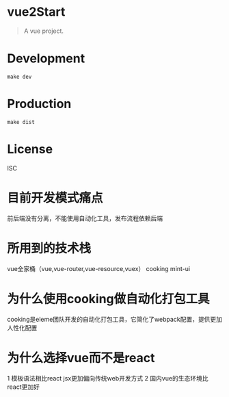 # vue2Start
> A vue project.

# Development

```shell
make dev
```

# Production
```
make dist
```

# License
ISC
# 目前开发模式痛点
前后端没有分离，不能使用自动化工具，发布流程依赖后端
# 所用到的技术栈
vue全家桶（vue,vue-router,vue-resource,vuex） cooking mint-ui
# 为什么使用cooking做自动化打包工具
cooking是eleme团队开发的自动化打包工具，它简化了webpack配置，提供更加人性化配置
# 为什么选择vue而不是react
1 模板语法相比react jsx更加偏向传统web开发方式
2 国内vue的生态环境比react更加好
  
